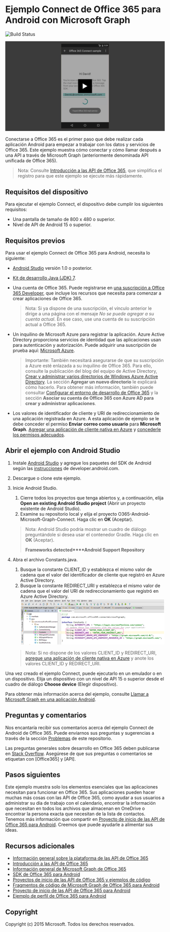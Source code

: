 # Ejemplo Connect de Office 365 para Android con Microsoft Graph

![Build Status](https://ricalo.visualstudio.com/_apis/public/build/definitions/06256fa7-d8e5-4ca0-8639-7c00eb6f1fe9/7/badge)

[ ![Ejemplo Connect de Office 365](../readme-images/O365-Android-Connect-video_play_icon.png)](https://www.youtube.com/watch?v=3IQIDFrqhY4 "Haga clic para ver el ejemplo en funcionamiento")

Conectarse a Office 365 es el primer paso que debe realizar cada aplicación Android para empezar a trabajar con los datos y servicios de Office 365. Este ejemplo muestra cómo conectar y cómo llamar después a una API a través de Microsoft Graph (anteriormente denominada API unificada de Office 365).
> Nota: Consulte [Introducción a las API de Office 365](http://dev.office.com/getting-started/office365apis?platform=option-android#setup), que simplifica el registro para que este ejemplo se ejecute más rápidamente.

## Requisitos del dispositivo

Para ejecutar el ejemplo Connect, el dispositivo debe cumplir los siguientes requisitos:

* Una pantalla de tamaño de 800 x 480 o superior.
* Nivel de API de Android 15 o superior.
 
## Requisitos previos

Para usar el ejemplo Connect de Office 365 para Android, necesita lo siguiente:

* [Android Studio](http://developer.android.com/sdk/index.html) versión 1.0 o posterior.
* [Kit de desarrollo Java (JDK) 7](http://www.oracle.com/technetwork/java/javase/downloads/jdk7-downloads-1880260.html).
* Una cuenta de Office 365. Puede registrarse en [una suscripción a Office 365 Developer](https://profile.microsoft.com/RegSysProfileCenter/wizardnp.aspx?wizid=14b845d0-938c-45af-b061-f798fbb4d170), que incluye los recursos que necesita para comenzar a crear aplicaciones de Office 365.

    > Nota: Si ya dispone de una suscripción, el vínculo anterior le dirige a una página con el mensaje *No se puede agregar a su cuenta actual*. En ese caso, use una cuenta de su suscripción actual a Office 365.
* Un inquilino de Microsoft Azure para registrar la aplicación. Azure Active Directory proporciona servicios de identidad que las aplicaciones usan para autenticación y autorización. Puede adquirir una suscripción de prueba aquí: [Microsoft Azure](https://account.windowsazure.com/SignUp).

     > Importante: También necesitará asegurarse de que su suscripción a Azure esté enlazada a su inquilino de Office 365. Para ello, consulte la publicación del blog del equipo de Active Directory, [Crear y administrar varios directorios de Windows Azure Active Directory](http://blogs.technet.com/b/ad/archive/2013/11/08/creating-and-managing-multiple-windows-azure-active-directories.aspx). La sección **Agregar un nuevo directorio** le explicará cómo hacerlo. Para obtener más información, también puede consultar [Configurar el entorno de desarrollo de Office 365](https://msdn.microsoft.com/office/office365/howto/setup-development-environment#bk_CreateAzureSubscription) y la sección **Asociar su cuenta de Office 365 con Azure AD para crear y administrar aplicaciones**.
      
* Los valores de identificador de cliente y URI de redireccionamiento de una aplicación registrada en Azure. A esta aplicación de ejemplo se le debe conceder el permiso **Enviar correo como usuario** para **Microsoft Graph**. [Agregar una aplicación de cliente nativa en Azure](https://msdn.microsoft.com/office/office365/HowTo/add-common-consent-manually#bk_RegisterNativeApp) y [concederle los permisos adecuados](https://github.com/OfficeDev/O365-Android-Microsoft-Graph-Connect/wiki/Grant-permissions-to-the-Connect-application-in-Azure).

## Abrir el ejemplo con Android Studio

1. Instale [Android Studio](http://developer.android.com/sdk/index.html) y agregue los paquetes del SDK de Android según las [instrucciones](http://developer.android.com/sdk/installing/adding-packages.html) de developer.android.com.
2. Descargue o clone este ejemplo.
3. Inicie Android Studio.
	1. Cierre todos los proyectos que tenga abiertos y, a continuación, elija **Open an existing Android Studio project** (Abrir un proyecto existente de Android Studio).
	2. Examine su repositorio local y elija el proyecto O365-Android-Microsoft-Graph-Connect. Haga clic en **OK** (Aceptar).
	
	> Nota: Android Studio podría mostrar un cuadro de diálogo preguntándole si desea usar el contenedor Gradle. Haga clic en **OK** (Aceptar).
	> 
	> **Frameworks detected****Android Support Repository**
4. Abra el archivo Constants.java.
	1. Busque la constante CLIENT_ID y establezca el mismo valor de cadena que el valor del identificador de cliente que registró en Azure Active Directory.
	2. Busque la constante REDIRECT_URI y establezca el mismo valor de cadena que el valor del URI de redireccionamiento que registró en Azure Active Directory. ![Ejemplo Connect de Office 365](../readme-images/O365-Android-Connect-Constants.png "Valores de identificador de cliente y de URI de redireccionamiento en el archivo Constants")

    > Nota: Si no dispone de los valores CLIENT_ID y REDIRECT_URI, [agregue una aplicación de cliente nativa en Azure](https://msdn.microsoft.com/es-es/library/azure/dn132599.aspx#BKMK_Adding) y anote los valores CLIENT_ID y REDIRECT_URI.

Una vez creado el ejemplo Connect, puede ejecutarlo en un emulador o en un dispositivo. Elija un dispositivo con un nivel de API 15 o superior desde el cuadro de diálogo **Choose device** (Elegir dispositivo).

Para obtener más información acerca del ejemplo, consulte [Llamar a Microsoft Graph en una aplicación Android](https://graph.microsoft.io/es-es/docs/platform/android).

## Preguntas y comentarios

Nos encantaría recibir sus comentarios acerca del ejemplo Connect de Android de Office 365. Puede enviarnos sus preguntas y sugerencias a través de la sección [Problemas](https://github.com/OfficeDev/O365-Android-Microsoft-Graph-Connect/issues) de este repositorio.

Las preguntas generales sobre desarrollo en Office 365 deben publicarse en [Stack Overflow](http://stackoverflow.com/questions/tagged/Office365+API). Asegúrese de que sus preguntas o comentarios se etiquetan con [Office365] y [API].

## Pasos siguientes

Este ejemplo muestra solo los elementos esenciales que las aplicaciones necesitan para funcionar en Office 365. Sus aplicaciones pueden hacer muchas más cosas con las API de Office 365, como ayudar a sus usuarios a administrar su día de trabajo con el calendario, encontrar la información que necesitan en todos los archivos que almacenan en OneDrive o encontrar la persona exacta que necesitan de la lista de contactos. Tenemos más información que compartir en [Proyecto de inicio de las API de Office 365 para Android](https://github.com/officedev/O365-Android-Start/). Creemos que puede ayudarle a alimentar sus ideas.
  
## Recursos adicionales

* [Información general sobre la plataforma de las API de Office 365](https://msdn.microsoft.com/office/office365/howto/platform-development-overview)
* [Introducción a las API de Office 365](http://dev.office.com/getting-started/office365apis)
* [Información general de Microsoft Graph de Office 365](http://graph.microsoft.io)
* [SDK de Office 365 para Android](https://github.com/OfficeDev/Office-365-SDK-for-Android)
* [Proyectos de inicio de las API de Office 365 y ejemplos de código](https://msdn.microsoft.com/office/office365/howto/starter-projects-and-code-samples)
* [Fragmentos de código de Microsoft Graph de Office 365 para Android](https://github.com/OfficeDev/O365-Android-Microsoft-Graph-Snippets)
* [Proyecto de inicio de las API de Office 365 para Android](https://github.com/OfficeDev/O365-Android-Start)
* [Ejemplo de perfil de Office 365 para Android](https://github.com/OfficeDev/O365-Android-Profile)


## Copyright
Copyright (c) 2015 Microsoft. Todos los derechos reservados.
